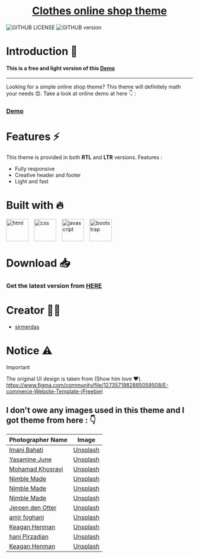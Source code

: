 <h1 align="center">
   <a href="https://sirmerdas.github.io/clothes-shop-theme/" align="center">
      Clothes online shop theme
   </a>
</h1>

<!-- ! Badges  -->

![GITHUB LICENSE](https://img.shields.io/github/license/SirMERDAS/clothes-shop-theme) ![GITHUB version](https://img.shields.io/github/v/release/SirMERDAS/clothes-shop-theme)

# Introduction :dizzy:

#### This is a free and light version of this [Demo](https://github.com/SirMERDAS/e-commerce-theme)

---

Looking for a simple online shop theme? This theme will definitely math your needs :heart_eyes:.
Take a look at online demo at here :point_down: :

### [Demo](https://sirmerdas.github.io/clothes-shop-theme/)

# Features :zap:

This theme is provided in both **RTL** and **LTR** versions.
Features :

- Fully responsive
- Creative header and footer
- Light and fast

# Built with :fire:

<a href="https://developer.mozilla.org/en-US/docs/Glossary/HTML5" target="_blank"><img align="left" height="60" width="60" style="margin-right:15px" src="https://cdn.simpleicons.org/html5" alt="html" /></a>

<a href="https://developer.mozilla.org/en-US/docs/Web/CSS" target="_blank"><img align="left" height="60" width="60" style="margin-right:15px" src="https://cdn.simpleicons.org/css3" alt="css" /> </a>

<a href="https://developer.mozilla.org/en-US/docs/Web/JavaScript" target="_blank"><img align="left" height="60" width="60" style="margin-right:15px" src="https://cdn.simpleicons.org/javascript" alt="javascript" /></a>

<a href="https://getbootstrap.com/" target="_blank"><img align="" height="60" width="60" style="margin-right:15px" src="https://cdn.simpleicons.org/bootstrap" alt="bootstrap" /></a>

# Download :inbox_tray:

### Get the latest version from [HERE](https://github.com/SirMERDAS/clothes-shop-theme/releases)

# Creator :man_technologist:

- [sirmerdas](https://sirmerdas.ir)

# Notice :warning:

> [!IMPORTANT]
> The original UI design is taken from (Show him love :heart:).
> https://www.figma.com/community/file/1273571982885059508/E-commerce-Website-Template-(Freebie)

## I don't owe any images used in this theme and I got theme from here : :point_down:

| Photographer Name                                                                                                                       | Image                                                                                                                             |
| --------------------------------------------------------------------------------------------------------------------------------------- | --------------------------------------------------------------------------------------------------------------------------------- |
| <a href="https://unsplash.com/@imani_bht?utm_source=unsplash&utm_medium=referral&utm_content=creditCopyText">Imani Bahati</a>           | <a href="https://unsplash.com/photos/LxVxPA1LOVM?utm_source=unsplash&utm_medium=referral&utm_content=creditCopyText">Unsplash</a> |
| <a href="https://unsplash.com/@yasamine?utm_source=unsplash&utm_medium=referral&utm_content=creditCopyText">Yasamine June</a>           | <a href="https://unsplash.com/photos/tOubjwKS6f0?utm_source=unsplash&utm_medium=referral&utm_content=creditCopyText">Unsplash</a> |
| <a href="https://unsplash.com/@mohamadkhosravi?utm_source=unsplash&utm_medium=referral&utm_content=creditCopyText">Mohamad Khosravi</a> | <a href="https://unsplash.com/photos/VSZLQcc4LSw?utm_source=unsplash&utm_medium=referral&utm_content=creditCopyText">Unsplash</a> |
| <a href="https://unsplash.com/@nimblemade?utm_source=unsplash&utm_medium=referral&utm_content=creditCopyText">Nimble Made</a>           | <a href="https://unsplash.com/photos/N0ke5zChVBU?utm_source=unsplash&utm_medium=referral&utm_content=creditCopyText">Unsplash</a> |
| <a href="https://unsplash.com/@nimblemade?utm_source=unsplash&utm_medium=referral&utm_content=creditCopyText">Nimble Made</a>           | <a href="https://unsplash.com/photos/Jf7JqVazm-4?utm_source=unsplash&utm_medium=referral&utm_content=creditCopyText">Unsplash</a> |
| <a href="https://unsplash.com/@nimblemade?utm_source=unsplash&utm_medium=referral&utm_content=creditCopyText">Nimble Made</a>           | <a href="https://unsplash.com/photos/kMGX6UK06Ps?utm_source=unsplash&utm_medium=referral&utm_content=creditCopyText">Unsplash</a> |
| <a href="https://unsplash.com/@jeroendenotter?utm_source=unsplash&utm_medium=referral&utm_content=creditCopyText">Jeroen den Otter</a>  | <a href="https://unsplash.com/photos/q7D864lJP9s?utm_source=unsplash&utm_medium=referral&utm_content=creditCopyText">Unsplash</a> |
| <a href="https://unsplash.com/@amirfoghani?utm_source=unsplash&utm_medium=referral&utm_content=creditCopyText">amir foghani</a>         | <a href="https://unsplash.com/photos/3tD-_BXTUlw?utm_source=unsplash&utm_medium=referral&utm_content=creditCopyText">Unsplash</a> |
| <a href="https://unsplash.com/@henmankk?utm_source=unsplash&utm_medium=referral&utm_content=creditCopyText">Keagan Henman</a>           | <a href="https://unsplash.com/photos/Won79_9oUEk?utm_source=unsplash&utm_medium=referral&utm_content=creditCopyText">Unsplash</a> |
| <a href="https://unsplash.com/@haanii?utm_source=unsplash&utm_medium=referral&utm_content=creditCopyText">hani Pirzadian</a>            | <a href="https://unsplash.com/photos/yhF9qDy0mUo?utm_source=unsplash&utm_medium=referral&utm_content=creditCopyText">Unsplash</a> |
| <a href="https://unsplash.com/@henmankk?utm_source=unsplash&utm_medium=referral&utm_content=creditCopyText">Keagan Henman</a>           | <a href="https://unsplash.com/photos/fVIu_XoogSI?utm_source=unsplash&utm_medium=referral&utm_content=creditCopyText">Unsplash</a> |
